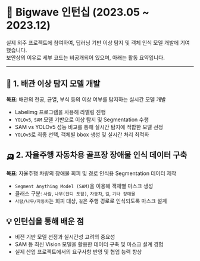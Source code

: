 # 🧪 Bigwave 인턴십 (2023.05 ~ 2023.12)

실제 외주 프로젝트에 참여하여, 딥러닝 기반 이상 탐지 및 객체 인식 모델 개발에 기여했습니다.  
보안상의 이유로 세부 코드는 비공개되어 있으며, 아래는 활동 요약입니다.

---

## 🧼 1. 배관 이상 탐지 모델 개발  
**목표**: 배관의 천공, 균열, 부식 등의 이상 여부를 탐지하는 실시간 모델 개발  

- Labelimg 프로그램을 사용해 라벨링 진행
- `YOLOv5`, `SAM` 모델 기반으로 이상 탐지 및 Segmentation 수행  
- SAM vs YOLOv5 성능 비교를 통해 실시간 탐지에 적합한 모델 선정  
- `YOLOv5`로 최종 선택, 객체별 bbox 생성 및 실시간 처리 최적화  


## 🛺 2. 자율주행 자동차용 골프장 장애물 인식 데이터 구축  
**목표**: 자율주행 차량의 장애물 회피 및 경로 인식용 Segmentation 데이터 제작  

- `Segment Anything Model (SAM)`을 이용해 객체별 마스크 생성  
- 클래스 구분: `사람`, `나무(잔디 포함)`, `자동차`, `길`, `기타 장애물`  
- `사람/나무/자동차`는 회피 대상, `길`은 주행 경로로 인식되도록 마스크 설계  


## 💡 인턴십을 통해 배운 점
- 비전 기반 모델 선정과 실시간성 고려의 중요성
- SAM 등 최신 Vision 모델을 활용한 데이터 구축 및 마스크 설계 경험
- 실제 산업 프로젝트에서의 요구사항 반영 및 협업 능력 향상
